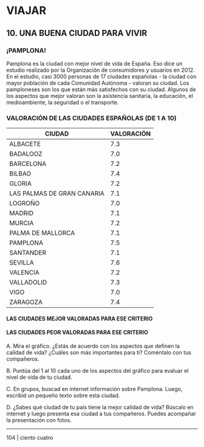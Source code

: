 
# VIAJAR

## 10. UNA BUENA CIUDAD PARA VIVIR

### ¡PAMPLONA!

Pamplona es la ciudad con mejor nivel de vida de España. Eso dice un estudio realizado por la Organización de consumidores y usuarios en 2012. En el estudio, casi 3000 personas de 17 ciudades españolas - la ciudad con mayor población de cada Comunidad Autónoma - valoran su ciudad. Los pamploneses son los que están más satisfechos con su ciudad. Algunos de los aspectos que mejor valoran son la asistencia sanitaria, la educación, el medioambiente, la seguridad o el transporte.

### VALORACIÓN DE LAS CIUDADES ESPAÑOLAS (DE 1 A 10)

| CIUDAD                  | VALORACIÓN |
|------------------------|------------|
| ALBACETE               | 7.3        |
| BADALOOZ               | 7.0        |
| BARCELONA              | 7.2        |
| BILBAO                 | 7.4        |
| GLORIA                 | 7.2        |
| LAS PALMAS DE GRAN CANARIA | 7.1    |
| LOGROÑO                | 7.0        |
| MADRID                 | 7.1        |
| MURCIA                 | 7.2        |
| PALMA DE MALLORCA     | 7.1        |
| PAMPLONA               | 7.5        |
| SANTANDER              | 7.1        |
| SEVILLA                | 7.6        |
| VALENCIA               | 7.2        |
| VALLADOLID             | 7.3        |
| VIGO                   | 7.0        |
| ZARAGOZA               | 7.4        |

#### LAS CIUDADES MEJOR VALORADAS PARA ESE CRITERIO

#### LAS CIUDADES PEOR VALORADAS PARA ESE CRITERIO

A. Mira el gráfico. ¿Estás de acuerdo con los aspectos que definen la calidad de vida? ¿Cuáles son más importantes para ti? Coméntalo con tus compañeros.

B. Puntúa del 1 al 10 cada uno de los aspectos del gráfico para evaluar el nivel de vida de tu ciudad.

C. En grupos, buscad en internet información sobre Pamplona. Luego, escribid un pequeño texto sobre esta ciudad.

D. ¿Sabes qué ciudad de tu país tiene la mejor calidad de vida? Búscalo en internet y luego presenta esa ciudad a tus compañeros. Puedes acompañar la presentación con fotos.

---
104 | ciento cuatro
